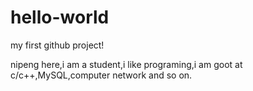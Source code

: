 # hello-world
my first github project!
 
nipeng here,i am a student,i like programing,i am goot at c/c++,MySQL,computer network and so on.
